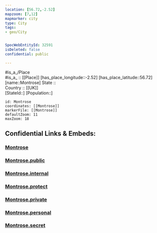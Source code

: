 ```yaml
---
location: [56.72,-2.52] 
mapzoom: [7,12] 
mapmarker: city 
type: City
tags:
- geo/City


SpocWebEntityId: 32591
isDeleted: false
confidential: public

---
```

#is_a_/Place  
#is_a_ :: [[Place]] 
[has_place_longitude::-2.52] 
[has_place_latitude::56.72] 
[name::Montrose] 
State ::  
Country :: [[UK]]  
[StateId::] 
[Population::] 



```leaflet
id: Montrose
coordinates: [[Montrose]] 
markerFile: [[Montrose]] 
defaultZoom: 11 
maxZoom: 18
```


## Confidential Links & Embeds: 

### [Montrose](/_Standards/Earth/Continent/Europe/Europe~North/UK/Scotland/counties~Scotland/Angus/cities~Angus/Montrose.md) 

### [Montrose.public](/_public/Earth/Continent/Europe/Europe~North/UK/Scotland/counties~Scotland/Angus/cities~Angus/Montrose.public.md) 

### [Montrose.internal](/_internal/Earth/Continent/Europe/Europe~North/UK/Scotland/counties~Scotland/Angus/cities~Angus/Montrose.internal.md) 

### [Montrose.protect](/_protect/Earth/Continent/Europe/Europe~North/UK/Scotland/counties~Scotland/Angus/cities~Angus/Montrose.protect.md) 

### [Montrose.private](/_private/Earth/Continent/Europe/Europe~North/UK/Scotland/counties~Scotland/Angus/cities~Angus/Montrose.private.md) 

### [Montrose.personal](/_personal/Earth/Continent/Europe/Europe~North/UK/Scotland/counties~Scotland/Angus/cities~Angus/Montrose.personal.md) 

### [Montrose.secret](/_secret/Earth/Continent/Europe/Europe~North/UK/Scotland/counties~Scotland/Angus/cities~Angus/Montrose.secret.md)

